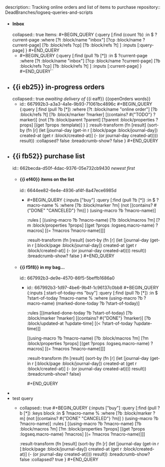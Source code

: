 description:: Tracking online orders and list of items to purchase
repository:: DeadBranches/logseq-queries-and-scripts

- #### Inbox
  collapsed:: true
  Items:
  #+BEGIN_QUERY
  {:query
  [:find (count ?b)
  :in $ ?current-page
  :where
  [?t :block/name "inbox"]
  [?cp :block/name ?current-page]
  [?b :block/refs ?cp]
  [?b :block/refs ?t]
  ]
  :inputs [:query-page]
  }
  #+END_QUERY
	- #+BEGIN_QUERY
	  {:query
	  [:find (pull ?b [*])
	  :in $ ?current-page
	  :where
	  [?t :block/name "inbox"]
	  [?cp :block/name ?current-page]
	  [?b :block/refs ?cp]
	  [?b :block/refs ?t]
	  ]
	  :inputs [:current-page]
	  }
	  #+END_QUERY``
- ## {{i eb25}} in-progress orders
  collapsed:: true
  *awaiting delivery of* {{i eaff}} {{openOrders words}}
	- id:: 667992b3-a3a3-4a1e-9b93-71061bc4896c
	  #+BEGIN_QUERY
	  {:query
	  [:find (pull ?b [*])
	  :where
	  [?t :block/name "online order"]
	  [?b :block/refs ?t]
	  [?b :block/marker ?marker]
	  [(contains? #{"TODO"} ?marker)]
	            (not 
	             [?b :block/parent ?parent]
	             [?parent :block/properties ?props]
	             [(get ?props :template)]
	             )
	  ]
	   :result-transform 
	    (fn [result]
	      (sort-by 
	        (fn [r] 
	          (let [journal-day (get-in r [:block/page :block/journal-day])
	                created-at (get r :block/created-at)]
	            (- (or journal-day created-at))))
	        result))
	  :collapsed? false
	  :breadcrumb-show? false
	   }
	  #+END_QUERY
- ## {{i fb52}} purchase list
  id:: 662becda-d50f-4dac-9376-05e732cb9430
  *newest first*
	- #### {{i ef40}} items on the list
	  id:: 6644ee82-6e4e-4936-af4f-8a47ece6985d
		- #+BEGIN_QUERY
		  {:inputs ["buy"]
		   :query [:find (pull ?b [*])
		   :in $ ?macro-name %
		  :where
		     [?b :block/marker ?m]
		     (not [(contains? #{"DONE" "CANCELED"} ?m)] )
		     (using-macro ?b ?macro-name)]
		  
		  :rules [
		          [(using-macro ?b ?macro-name)
		           [?b :block/macros ?m]
		           [?m :block/properties ?props]
		           [(get ?props :logseq.macro-name) ?macros]
		           [(= ?macros ?macro-name)]]]
		   
		  :result-transform 
		    (fn [result]
		      (sort-by 
		        (fn [r] 
		          (let [journal-day (get-in r [:block/page :block/journal-day])
		                created-at (get r :block/created-at)]
		            (- (or journal-day created-at))))
		        result))
		   :breadcrumb-show? false
		  }
		  #+END_QUERY
	- #### {{i f5f8}} in my bag...
	  id:: 667992b3-de9e-4570-86f5-5beffb1686a0
		- id:: 667992b3-1d97-4be6-9b4f-1c96137c0bb8
		  #+BEGIN_QUERY
		  {:inputs [:start-of-today-ms "buy"]
		   :query
		   [:find (pull ?b [*])
		    :in $ ?start-of-today ?macro-name  %
		    :where
		    (using-macro ?b ?macro-name)
		    (marked-done-today ?b ?start-of-today)]
		   
		   :rules
		   [[(marked-done-today ?b ?start-of-today)
		     [?b :block/marker ?marker]
		     [(contains? #{"DONE"} ?marker)]
		     [?b :block/updated-at ?update-time]
		     [(< ?start-of-today ?update-time)]]
		  
		    [(using-macro ?b ?macro-name)
		     [?b :block/macros ?m]
		     [?m :block/properties ?props]
		     [(get ?props :logseq.macro-name) ?macros]
		     [(= ?macros ?macro-name)]]]
		  
		   :result-transform
		   (fn [result]
		     (sort-by
		      (fn [r]
		        (let [journal-day (get-in r [:block/page :block/journal-day])
		              created-at (get r :block/created-at)]
		          (- (or journal-day created-at))))
		      result))
		   :breadcrumb-show? false}
		  
		  
		  #+END_QUERY
-
- test query
	- collapsed:: true
	  #+BEGIN_QUERY
	  {:inputs ["buy"]
	  :query [:find (pull ?b [*])
	  :keys block
	  :in $ ?macro-name %
	  :where
	   [?b :block/marker ?m]
	   (not [(contains? #{"DONE" "CANCELED"} ?m)] )
	   (using-macro ?b ?macro-name)]
	  :rules [
	        [(using-macro ?b ?macro-name)
	         [?b :block/macros ?m]
	         [?m :block/properties ?props]
	         [(get ?props :logseq.macro-name) ?macros]
	         [(= ?macros ?macro-name)]]]
	  
	  :result-transform 
	  (fn [result]
	    (sort-by 
	      (fn [r] 
	        (let [journal-day (get-in r [:block/page :block/journal-day])
	              created-at (get r :block/created-at)]
	          (- (or journal-day created-at))))
	      result))
	  :breadcrumb-show? false
	  :collapsed? true
	  }
	  #+END_QUERY